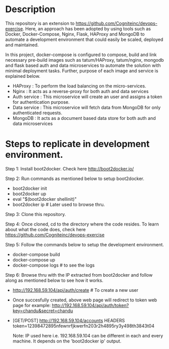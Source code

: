 # Description

This repository is an extension to https://github.com/Cogniteinc/devops-exercise. Here, an approach has been adopted by using tools such as Docker, Docker-Compose, Nginx, Flask, HAProxy and MongoDB to automate a development environment that could easily be scaled, deployed and maintained.

In this project, docker-compose is configured to compose, build and link necessary pre-build images such as tatum/HAProxy, tatum/nginx, mongodb and flask based auth and data microservices to automate the solution with minimal deployment tasks. Further, purpose of each image and service is explained below.

* HAProxy : To perform the load balancing on the micro-services.
* Nginx   : It acts as a reverse-proxy for both auth and data services
* Auth service : This microservice will create an user and assigns a token for authentication purpose.
* Data service : This microservice will fetch data from MongoDB for only authenticated requests.
* MongoDB : It acts as a document based data store for both auth and data microservices



# Steps to replicate in development environment.


Step 1: Install boot2docker. Check here http://boot2docker.io/

Step 2: Run commands as mentioned below to setup boot2docker.

* boot2docker init
* boot2docker up
* eval "$(boot2docker shellinit)"
* boot2docker ip     # Later used to browse thru.

Step 3: Clone this repository.


Step 4: Once cloned, cd to the directory where the code resides. To learn about what the code does, check here https://github.com/Cogniteinc/devops-exercise

Step 5: Follow the commands below to setup the development environment.

* docker-compose build
* docker-compose up
* docker-compose logs # to see the logs

Step 6: Browse thru with the IP extracted from boot2docker and follow along as mentioned below to see how it works.

* http://192.168.59.104/api/auth/create     # To create a new user
* Once succesfully created, above web page will redirect to token web page for example: http://192.168.59.104/api/auth/token?key=chandu&secret=chandu
* [GET/POST] http://192.168.59.104/accounts
  HEADERS
  token=12398472895nfewnrfjkwerfn203r2h4895ry3y498th3843t04

  Note: IP used here i.e. 192.168.59.104 can be different in each and every machine. It depends on the 'boot2docker ip' output.










